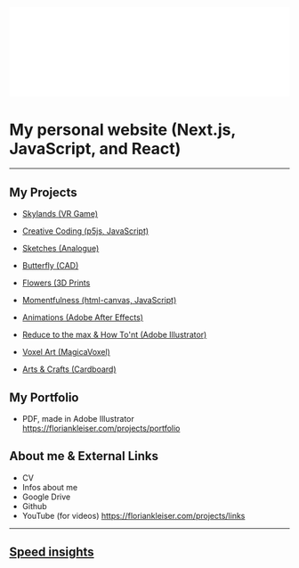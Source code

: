 ![](public/images/banner/big%20bold%20transparent.png)


# My personal website (Next.js, JavaScript, and React)

___

## My Projects
- [Skylands (VR Game)](https://floriankleiser.com/projects/skylands)

- [Creative Coding (p5js, JavaScript)](https://floriankleiser.com/projects/creative-coding)

- [Sketches (Analogue)](https://floriankleiser.com/projects/sketches)

- [Butterfly (CAD)](https://floriankleiser.com/projects/cad)

- [Flowers (3D Prints](https://floriankleiser.com/projects/springFlowers)

- [Momentfulness (html-canvas, JavaScript)](https://floriankleiser.com/projects/momentfulness)

- [Animations (Adobe After Effects)](https://floriankleiser.com/projects/animations)

- [Reduce to the max & How To'nt (Adobe Illustrator)](https://floriankleiser.com/projects/illustrator)

- [Voxel Art (MagicaVoxel)](https://floriankleiser.com/projects/voxel)

- [Arts & Crafts (Cardboard)](https://floriankleiser.com/projects/crafts)

## My Portfolio
- PDF, made in Adobe Illustrator
<https://floriankleiser.com/projects/portfolio>

## About me & External Links
- CV
- Infos about me
- Google Drive
- Github
- YouTube (for videos)
<https://floriankleiser.com/projects/links>

___

## [Speed insights](https://vercel.com/flo-kleisers-projects/nextjs-flo/speed-insights)